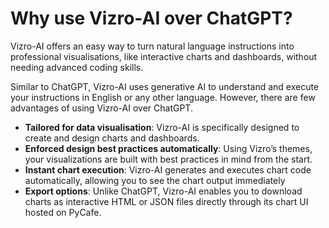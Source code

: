 # Why use Vizro-AI over ChatGPT?

Vizro-AI offers an easy way to turn natural language instructions into professional visualisations, like interactive charts and dashboards, without needing advanced coding skills.

Similar to ChatGPT, Vizro-AI uses generative AI to understand and execute your instructions in English or any other language. However, there are few advantages of using Vizro-AI over ChatGPT.

- **Tailored for data visualisation**: Vizro-AI is specifically designed to create and design charts and dashboards.
- **Enforced design best practices automatically**: Using Vizro’s themes, your visualizations are built with best practices in mind from the start.
- **Instant chart execution**: Vizro-AI generates and executes chart code automatically, allowing you to see the chart output immediately
- **Export options**: Unlike ChatGPT, Vizro-AI enables you to download charts as interactive HTML or JSON files directly through its chart UI hosted on PyCafe.
